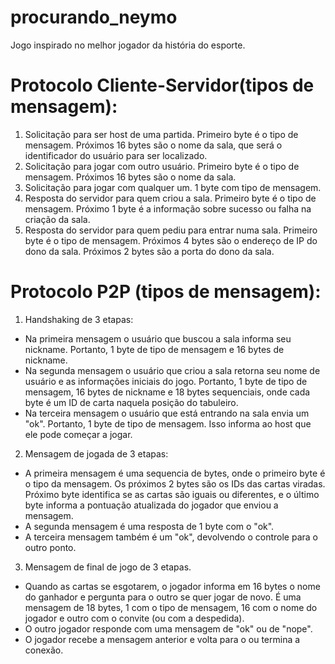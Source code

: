 # procurando_neymo
Jogo inspirado no melhor jogador da história do esporte.


# Protocolo Cliente-Servidor(tipos de mensagem):
1. Solicitação para ser host de uma partida. Primeiro byte é o tipo de mensagem. Próximos 16 bytes são o nome da sala, que será o identificador do usuário para ser localizado.
2. Solicitação para jogar com outro usuário. Primeiro byte é o tipo de mensagem. Próximos 16 bytes são o nome da sala.
3. Solicitação para jogar com qualquer um. 1 byte com tipo de mensagem.  
4. Resposta do servidor para quem criou a sala. Primeiro byte é o tipo de mensagem. Próximo 1 byte é a informação sobre sucesso ou falha na criação da sala.
5. Resposta do servidor para quem pediu para entrar numa sala. Primeiro byte é o tipo de mensagem. Próximos 4 bytes são o endereço de IP do dono da sala. Próximos 2 bytes são a porta do dono da sala.  

# Protocolo P2P (tipos de mensagem):
1. Handshaking de 3 etapas:
- Na primeira mensagem o usuário que buscou a sala informa seu nickname. Portanto, 1 byte de tipo de mensagem e 16 bytes de nickname.
- Na segunda mensagem o usuário que criou a sala retorna seu nome de usuário e as informações iniciais do jogo. Portanto, 1 byte de tipo de mensagem, 16 bytes de nickname e 18 bytes sequenciais, onde cada byte é um ID de carta naquela posição do tabuleiro.
- Na terceira mensagem o usuário que está entrando na sala envia um "ok". Portanto, 1 byte de tipo de mensagem. Isso informa ao host que ele pode começar a jogar.

2. Mensagem de jogada de 3 etapas:
- A primeira mensagem é uma sequencia de bytes, onde o primeiro byte é o tipo da mensagem. Os próximos 2 bytes são os IDs das cartas viradas. Próximo byte identifica se as cartas são iguais ou diferentes, e o último byte informa a pontuação atualizada do jogador que enviou a mensagem. 
- A segunda mensagem é uma resposta de 1 byte com o "ok".
- A terceira mensagem também é um "ok", devolvendo o controle para o outro ponto.

3. Mensagem de final de jogo de 3 etapas.
- Quando as cartas se esgotarem, o jogador informa em 16 bytes o nome do ganhador e pergunta para o outro se quer jogar de novo. É uma mensagem de 18 bytes, 1 com o tipo de mensagem, 16 com o nome do jogador e outro com o convite (ou com a despedida).
- O outro jogador responde com uma mensagem de "ok" ou de "nope".
- O jogador recebe a mensagem anterior e volta para o ou termina a conexão.
